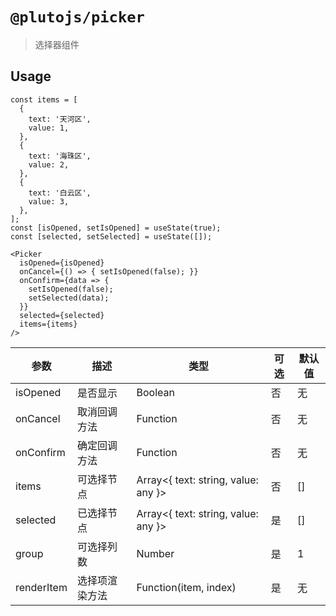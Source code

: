 # `@plutojs/picker`

> 选择器组件

## Usage

```
const items = [
  {
    text: '天河区',
    value: 1,
  },
  {
    text: '海珠区',
    value: 2,
  },
  {
    text: '白云区',
    value: 3,
  },
];
const [isOpened, setIsOpened] = useState(true);
const [selected, setSelected] = useState([]);

<Picker
  isOpened={isOpened}
  onCancel={() => { setIsOpened(false); }}
  onConfirm={data => {
    setIsOpened(false);
    setSelected(data);
  }}
  selected={selected}
  items={items}
/>
```

| 参数 | 描述 | 类型 | 可选 | 默认值 |
| ---- | ---- | ---- | ---- | ---- |
| isOpened | 是否显示 | Boolean | 否 | 无 |
| onCancel | 取消回调方法 | Function | 否 | 无 |
| onConfirm | 确定回调方法 | Function | 否 | 无 |
| items | 可选择节点 | Array<{ text: string, value: any }> | 否 | [] |
| selected | 已选择节点 | Array<{ text: string, value: any }> | 是 | [] |
| group | 可选择列数 | Number | 是 | 1 |
| renderItem | 选择项渲染方法 | Function(item, index) | 是 | 无 |